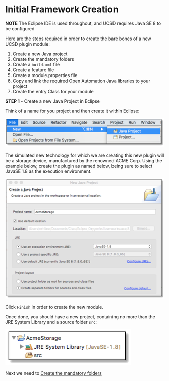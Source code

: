 # Initial Framework Creation

**NOTE** The Eclipse IDE is used throughout, and UCSD requires Java SE 8 to be configured

Here are the steps required in order to create the bare bones of a new UCSD plugin module:

 1. Create a new Java project
 2. Create the mandatory folders
 3. Create a ```build.xml``` file
 4. Create a feature file
 5. Create a module.properties file
 6. Copy and link the required Open Automation Java libraries to your project
 7. Create the entry Class for your module


**STEP 1** -  Create a new Java Project in Eclipse

Think of a name for you project and then create it within Eclipse:

![alt text](https://github.com/rwhitear42/UCS_Director_Open_Automation_From_Scratch/blob/master/docs/initial_framework/images/new_java_project.png "Creating a new project")

The simulated new technology for which we are creating this new plugin will be a storage device, manufactured by the renowned ACME Corp. Using the example below, create the plugin as named below, being sure to select JavaSE 1.8 as the execution environment.

![alt text](https://github.com/rwhitear42/UCS_Director_Open_Automation_From_Scratch/blob/master/docs/initial_framework/images/name_new_java_project.png "Name the new project")

Click ```Finish``` in order to create the new module.

Once done, you should have a new project, containing no more than the JRE System Library and a source folder ```src```:

![alt text](https://github.com/rwhitear42/UCS_Director_Open_Automation_From_Scratch/blob/master/docs/initial_framework/images/project_explorer_pane.png "Project explorer pane")

Next we need to [Create the mandatory folders](https://github.com/rwhitear42/UCS_Director_Open_Automation_From_Scratch/blob/master/docs/initial_framework/2_mandatory_folder_creation.md)
